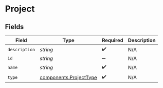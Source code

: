 # Project


## Fields

| Field                                                            | Type                                                             | Required                                                         | Description                                                      |
| ---------------------------------------------------------------- | ---------------------------------------------------------------- | ---------------------------------------------------------------- | ---------------------------------------------------------------- |
| `description`                                                    | *string*                                                         | :heavy_check_mark:                                               | N/A                                                              |
| `id`                                                             | *string*                                                         | :heavy_minus_sign:                                               | N/A                                                              |
| `name`                                                           | *string*                                                         | :heavy_check_mark:                                               | N/A                                                              |
| `type`                                                           | [components.ProjectType](../../models/components/projecttype.md) | :heavy_check_mark:                                               | N/A                                                              |